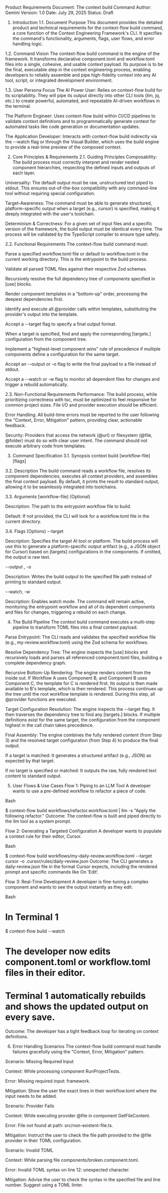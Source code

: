 Product Requirements Document: The context build Command
Author: Gemini
Version: 1.0
Date: July 29, 2025
Status: Draft

1. Introduction
1.1. Document Purpose
This document provides the detailed product and technical requirements for the context-flow build command, a core function of the Context Engineering Framework's CLI. It specifies the command's functionality, arguments, flags, user flows, and error handling logic.

1.2. Command Vision
The context-flow build command is the engine of the framework. It transforms declarative component.toml and workflow.toml files into a single, cohesive, and usable context payload. Its purpose is to be the final, executable step in the context engineering process, enabling developers to reliably assemble and pipe high-fidelity context into any AI tool, script, or integrated development environment.

1.3. User Persona Focus
The AI Power User: Relies on context-flow build for its scriptability. They will pipe its output directly into other CLI tools (llm, jq, etc.) to create powerful, automated, and repeatable AI-driven workflows in the terminal.

The Platform Engineer: Uses context-flow build within CI/CD pipelines to validate context definitions and to programmatically generate context for automated tasks like code generation or documentation updates.

The Application Developer: Interacts with context-flow build indirectly via the --watch flag or through the Visual Builder, which uses the build engine to provide a real-time preview of the composed context.

2. Core Principles & Requirements
2.1. Guiding Principles
Composability: The build process must correctly interpret and render nested component hierarchies, respecting the defined inputs and outputs of each layer.

Universality: The default output must be raw, unstructured text piped to stdout. This ensures out-of-the-box compatibility with any command-line tool without requiring special configuration.

Target-Awareness: The command must be able to generate structured, platform-specific output when a target (e.g., cursor) is specified, making it deeply integrated with the user's toolchain.

Determinism & Correctness: For a given set of input files and a specific version of the framework, the build output must be identical every time. The process will be validated by the TypeScript compiler to ensure type safety.

2.2. Functional Requirements
The context-flow build command must:

Parse a specified workflow.toml file or default to workflow.toml in the current working directory. This is the entrypoint to the build process.

Validate all parsed TOML files against their respective Zod schemas.

Recursively resolve the full dependency tree of components specified in [use] blocks.

Render component templates in a "bottom-up" order, processing the deepest dependencies first.

Identify and execute all @provider calls within templates, substituting the provider's output into the template.

Accept a --target <target-name> flag to specify a final output format.

When a target is specified, find and apply the corresponding [targets.<target-name>] configuration from the component tree.

Implement a "highest-level component wins" rule of precedence if multiple components define a configuration for the same target.

Accept an --output <file-path> or -o <file-path> flag to write the final payload to a file instead of stdout.

Accept a --watch or -w flag to monitor all dependent files for changes and trigger a rebuild automatically.

2.3. Non-Functional Requirements
Performance: The build process, while prioritizing correctness with tsc, must be optimized to feel responsive for common project sizes. File I/O and provider execution should be efficient.

Error Handling: All build-time errors must be reported to the user following the "Context, Error, Mitigation" pattern, providing clear, actionable feedback.

Security: Providers that access the network (@url) or filesystem (@file, @folder) must do so with clear user intent. The command should not execute arbitrary code from templates.

3. Command Specification
3.1. Synopsis
context build [workflow-file] [flags]

3.2. Description
The build command reads a workflow file, resolves its component dependencies, executes all context providers, and assembles the final context payload. By default, it prints the result to standard output, allowing it to be seamlessly integrated into toolchains.

3.3. Arguments
[workflow-file] (Optional)

Description: The path to the entrypoint workflow file to build.

Default: If not provided, the CLI will look for a workflow.toml file in the current directory.

3.4. Flags (Options)
--target <target-name>

Description: Specifies the target AI tool or platform. The build process will use this to generate a platform-specific output artifact (e.g., a JSON object for Cursor) based on [targets] configurations in the components. If omitted, the output is raw text.

--output <file-path>, -o <file-path>

Description: Writes the build output to the specified file path instead of printing to standard output.

--watch, -w

Description: Enables watch mode. The command will remain active, monitoring the entrypoint workflow and all of its dependent components and files for changes, triggering a rebuild on each change.

4. The Build Pipeline
The context build command executes a multi-step pipeline to transform TOML files into a final context payload.

Parse Entrypoint: The CLI reads and validates the specified workflow file (e.g., my-review.workflow.toml) using the Zod schema for workflows.

Resolve Dependency Tree: The engine inspects the [use] blocks and recursively loads and parses all referenced component.toml files, building a complete dependency graph.

Recursive Bottom-Up Rendering: The engine renders content from the inside out. If Workflow A uses Component B, and Component B uses Component C, the template for C is rendered first. Its output is then made available to B's template, which is then rendered. This process continues up the tree until the root workflow template is rendered. During this step, all @provider functions are executed.

Target Configuration Resolution: The engine inspects the --target flag. It then traverses the dependency tree to find any [targets.<target-name>] blocks. If multiple definitions exist for the same target, the configuration from the component highest in the call chain takes precedence.

Final Assembly: The engine combines the fully rendered content (from Step 3) and the resolved target configuration (from Step 4) to produce the final output.

If a target is matched: It generates a structured artifact (e.g., JSON) as expected by that target.

If no target is specified or matched: It outputs the raw, fully rendered text content to standard output.

5. User Flows & Use Cases
Flow 1: Piping to an LLM Tool
A developer wants to use a pre-defined workflow to refactor a piece of code.

Bash

$ context-flow build workflows/refactor.workflow.toml | llm -s "Apply the following refactor."
Outcome: The context-flow is built and piped directly to the llm tool as a system prompt.

Flow 2: Generating a Targeted Configuration
A developer wants to populate a context rule for their editor, Cursor.

Bash

$ context-flow build workflows/my-daily-review.workflow.toml --target cursor -o .cursor/rules/daily-review.json
Outcome: The CLI generates a daily-review.json file in the format Cursor expects, including the rendered prompt and specific commands like On 'Edit'.

Flow 3: Real-Time Development
A developer is fine-tuning a complex component and wants to see the output instantly as they edit.

Bash

# In Terminal 1
$ context-flow build --watch

# The developer now edits component.toml or workflow.toml files in their editor.
# Terminal 1 automatically rebuilds and shows the updated output on every save.
Outcome: The developer has a tight feedback loop for iterating on context definitions.

6. Error Handling Scenarios
The context-flow build command must handle failures gracefully using the "Context, Error, Mitigation" pattern.

Scenario: Missing Required Input

Context: While processing component RunProjectTests.

Error: Missing required input: framework.

Mitigation: Show the user the exact lines in their workflow.toml where the input needs to be added.

Scenario: Provider Fails

Context: While executing provider @file in component GetFileContent.

Error: File not found at path: src/non-existent-file.ts.

Mitigation: Instruct the user to check the file path provided to the @file provider in their TOML configuration.

Scenario: Invalid TOML

Context: While parsing file components/broken.component.toml.

Error: Invalid TOML syntax on line 12: unexpected character.

Mitigation: Advise the user to check the syntax in the specified file and line number. Suggest using a TOML linter.